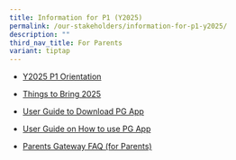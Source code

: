 ```yaml
---
title: Information for P1 (Y2025)
permalink: /our-stakeholders/information-for-p1-y2025/
description: ""
third_nav_title: For Parents
variant: tiptap
---
```

<ul data-tight="true" class="tight">
<li>
<p><a href="https://go.gov.sg/pvps-y2025-p1-orientation" rel="noopener nofollow" target="_blank">Y2025 P1 Orientation</a>
</p>
</li>
<li>
<p><a href="/files/Things_to_bring_2025.pdf" rel="noopener noreferrer nofollow" target="_blank">Things to Bring 2025</a>
</p>
</li>
<li>
<p><a href="/files/2024 Info for P1/User guide to download PG App.pdf" rel="noopener noreferrer nofollow" target="_blank">User Guide to Download PG App</a>
</p>
</li>
<li>
<p><a href="/files/2024 Info for P1/User guide on how to use PG App.pdf" rel="noopener noreferrer nofollow" target="_blank">User Guide on How to use PG App</a>
</p>
</li>
<li>
<p><a href="/files/2024 Info for P1/Parents Gateway _Frequently Asked Questions (For Parents).pdf" rel="noopener noreferrer nofollow" target="_blank">Parents Gateway FAQ (for Parents)</a>
</p>
</li>
</ul>
<p></p>